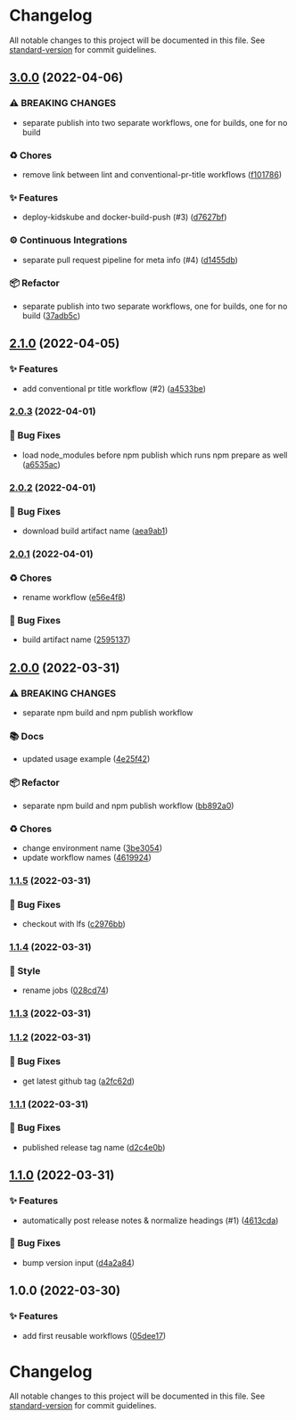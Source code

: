 # Changelog

All notable changes to this project will be documented in this file. See [standard-version](https://github.com/conventional-changelog/standard-version) for commit guidelines.

## [3.0.0](https://github.com/KL-Engineering/github-action-workflows/branches/compare/v3.0.0%0Dv2.1.0) (2022-04-06)


### ⚠ BREAKING CHANGES

* separate publish into two separate workflows, one for builds, one for no build

### ♻️ Chores

* remove link between lint and conventional-pr-title workflows ([f101786](https://github.com/KL-Engineering/github-action-workflows/commits/f101786e58a6502aa3e9497e5c58ece47251e515))


### ✨ Features

* deploy-kidskube and docker-build-push (#3) ([d7627bf](https://github.com/KL-Engineering/github-action-workflows/commits/d7627bfc846394fb145167fb5cbca14c32855d4c))


### ⚙️ Continuous Integrations

* separate pull request pipeline for meta info (#4) ([d1455db](https://github.com/KL-Engineering/github-action-workflows/commits/d1455dbd0abaa8420746a551406589335b492246))


### 📦 Refactor

* separate publish into two separate workflows, one for builds, one for no build ([37adb5c](https://github.com/KL-Engineering/github-action-workflows/commits/37adb5ca092f5831f703610b125d8cd7d8c2566a))

## [2.1.0](https://github.com/KL-Engineering/github-action-workflows/branches/compare/v2.1.0%0Dv2.0.3) (2022-04-05)


### ✨ Features

* add conventional pr title workflow (#2) ([a4533be](https://github.com/KL-Engineering/github-action-workflows/commits/a4533beb2a1b4f84b4509fdabc60c66e7d5b8e6b))

### [2.0.3](https://github.com/KL-Engineering/github-action-workflows/branches/compare/v2.0.3%0Dv2.0.2) (2022-04-01)


### 🐛 Bug Fixes

* load node_modules before npm publish which runs npm prepare as well ([a6535ac](https://github.com/KL-Engineering/github-action-workflows/commits/a6535ac497bd64c36c3d1fef009e5c468f863b11))

### [2.0.2](https://github.com/KL-Engineering/github-action-workflows/branches/compare/v2.0.2%0Dv2.0.1) (2022-04-01)


### 🐛 Bug Fixes

* download build artifact name ([aea9ab1](https://github.com/KL-Engineering/github-action-workflows/commits/aea9ab122e34bb61327e3fa3789eaaaa25deaacf))

### [2.0.1](https://github.com/KL-Engineering/github-action-workflows/branches/compare/v2.0.1%0Dv2.0.0) (2022-04-01)


### ♻️ Chores

* rename workflow ([e56e4f8](https://github.com/KL-Engineering/github-action-workflows/commits/e56e4f8239369591254d4bc4f783e879399680c2))


### 🐛 Bug Fixes

* build artifact name ([2595137](https://github.com/KL-Engineering/github-action-workflows/commits/2595137116d9002a8e0f4ef8d11173088a7b9111))

## [2.0.0](https://github.com/KL-Engineering/github-action-workflows/branches/compare/v2.0.0%0Dv1.1.5) (2022-03-31)


### ⚠ BREAKING CHANGES

* separate npm build and npm publish workflow

### 📚 Docs

* updated usage example ([4e25f42](https://github.com/KL-Engineering/github-action-workflows/commits/4e25f427312e18f44727ec26850483676d59d70b))


### 📦 Refactor

* separate npm build and npm publish workflow ([bb892a0](https://github.com/KL-Engineering/github-action-workflows/commits/bb892a02bc38763b462ea13c46f537e9cf3c88f3))


### ♻️ Chores

* change environment name ([3be3054](https://github.com/KL-Engineering/github-action-workflows/commits/3be3054c7890963a2e8be3fc372f5cc9018f42ca))
* update workflow names ([4619924](https://github.com/KL-Engineering/github-action-workflows/commits/46199240da6efb2e097ceda7b7c47398623455e0))

### [1.1.5](https://github.com/KL-Engineering/github-action-workflows/branches/compare/v1.1.5%0Dv1.1.4) (2022-03-31)


### 🐛 Bug Fixes

* checkout with lfs ([c2976bb](https://github.com/KL-Engineering/github-action-workflows/commits/c2976bb1b5b70e072987fb64b65ed814fa6c1652))

### [1.1.4](https://github.com/KL-Engineering/github-action-workflows/branches/compare/v1.1.4%0Dv1.1.3) (2022-03-31)


### 💎 Style

* rename jobs ([028cd74](https://github.com/KL-Engineering/github-action-workflows/commits/028cd741f7e2a95ea782f2757eef62ab2f1bfcad))

### [1.1.3](https://github.com/KL-Engineering/github-action-workflows/branches/compare/v1.1.3%0Dv1.1.2) (2022-03-31)

### [1.1.2](https://github.com/KL-Engineering/github-action-workflows/branches/compare/v1.1.2%0Dv1.1.1) (2022-03-31)


### 🐛 Bug Fixes

* get latest github tag ([a2fc62d](https://github.com/KL-Engineering/github-action-workflows/commits/a2fc62d577886f290b78c4650873111b28191e2f))

### [1.1.1](https://github.com/KL-Engineering/github-action-workflows/branches/compare/v1.1.1%0Dv1.1.0) (2022-03-31)


### 🐛 Bug Fixes

* published release tag name ([d2c4e0b](https://github.com/KL-Engineering/github-action-workflows/commits/d2c4e0bbbd298952141618450c6d68b3e21894a8))

## [1.1.0](https://github.com/KL-Engineering/github-action-workflows/branches/compare/v1.1.0%0Dv1.0.0) (2022-03-31)


### ✨ Features

* automatically post release notes & normalize headings (#1) ([4613cda](https://github.com/KL-Engineering/github-action-workflows/commits/4613cda40e717d35557b4c0bfcd9e0b632fbdcef))


### 🐛 Bug Fixes

* bump version input ([d4a2a84](https://github.com/KL-Engineering/github-action-workflows/commits/d4a2a846b7894b264f34e31031e8814d4342a020))

## 1.0.0 (2022-03-30)


### ✨ Features

* add first reusable workflows ([05dee17](https://github.com/KL-Engineering/github-action-workflows/commits/05dee17313ee0436a8e3ae2041ba8d620fc515da))

# Changelog

All notable changes to this project will be documented in this file. See [standard-version](https://github.com/conventional-changelog/standard-version) for commit guidelines.
